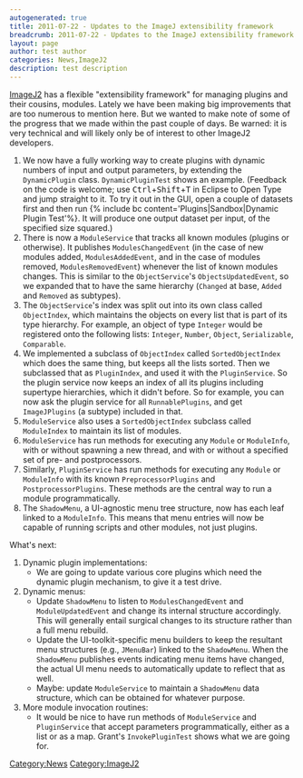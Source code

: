 ```yaml
---
autogenerated: true
title: 2011-07-22 - Updates to the ImageJ extensibility framework
breadcrumb: 2011-07-22 - Updates to the ImageJ extensibility framework
layout: page
author: test author
categories: News,ImageJ2
description: test description
---
```


[ImageJ2](ImageJ2 "wikilink") has a flexible "extensibility framework" for managing plugins and their cousins, modules. Lately we have been making big improvements that are too numerous to mention here. But we wanted to make note of some of the progress that we made within the past couple of days. Be warned: it is very technical and will likely only be of interest to other ImageJ2 developers.

1.  We now have a fully working way to create plugins with dynamic numbers of input and output parameters, by extending the `DynamicPlugin` class. `DynamicPluginTest` shows an example. (Feedback on the code is welcome; use <kbd>Ctrl</kbd>+<kbd>Shift</kbd>+<kbd>T</kbd> in Eclipse to Open Type and jump straight to it. To try it out in the GUI, open a couple of datasets first and then run {% include bc content='Plugins|Sandbox|Dynamic Plugin Test'%}. It will produce one output dataset per input, of the specified size squared.)
2.  There is now a `ModuleService` that tracks all known modules (plugins or otherwise). It publishes `ModulesChangedEvent` (in the case of new modules added, `ModulesAddedEvent`, and in the case of modules removed, `ModulesRemovedEvent`) whenever the list of known modules changes. This is similar to the `ObjectService`'s `ObjectsUpdatedEvent`, so we expanded that to have the same hierarchy (`Changed` at base, `Added` and `Removed` as subtypes).
3.  The `ObjectService`'s index was split out into its own class called `ObjectIndex`, which maintains the objects on every list that is part of its type hierarchy. For example, an object of type `Integer` would be registered onto the following lists: `Integer`, `Number`, `Object`, `Serializable`, `Comparable`.
4.  We implemented a subclass of `ObjectIndex` called `SortedObjectIndex` which does the same thing, but keeps all the lists sorted. Then we subclassed that as `PluginIndex`, and used it with the `PluginService`. So the plugin service now keeps an index of all its plugins including supertype hierarchies, which it didn't before. So for example, you can now ask the plugin service for all `RunnablePlugins`, and get `ImageJPlugins` (a subtype) included in that.
5.  `ModuleService` also uses a `SortedObjectIndex` subclass called `ModuleIndex` to maintain its list of modules.
6.  `ModuleService` has run methods for executing any `Module` or `ModuleInfo`, with or without spawning a new thread, and with or without a specified set of pre- and postprocessors.
7.  Similarly, `PluginService` has run methods for executing any `Module` or `ModuleInfo` with its known `PreprocessorPlugins` and `PostprocessorPlugins`. These methods are the central way to run a module programmatically.
8.  The `ShadowMenu`, a UI-agnostic menu tree structure, now has each leaf linked to a `ModuleInfo`. This means that menu entries will now be capable of running scripts and other modules, not just plugins.

What's next:

1.  Dynamic plugin implementations:
      - We are going to update various core plugins which need the dynamic plugin mechanism, to give it a test drive.
2.  Dynamic menus:
      - Update `ShadowMenu` to listen to `ModulesChangedEvent` and `ModuleUpdatedEvent` and change its internal structure accordingly. This will generally entail surgical changes to its structure rather than a full menu rebuild.
      - Update the UI-toolkit-specific menu builders to keep the resultant menu structures (e.g., `JMenuBar`) linked to the `ShadowMenu`. When the `ShadowMenu` publishes events indicating menu items have changed, the actual UI menu needs to automatically update to reflect that as well.
      - Maybe: update `ModuleService` to maintain a `ShadowMenu` data structure, which can be obtained for whatever purpose.
3.  More module invocation routines:
      - It would be nice to have run methods of `ModuleService` and `PluginService` that accept parameters programmatically, either as a list or as a map. Grant's `InvokePluginTest` shows what we are going for.

[Category:News](Category_News "wikilink") [Category:ImageJ2](Category_ImageJ2 "wikilink")
